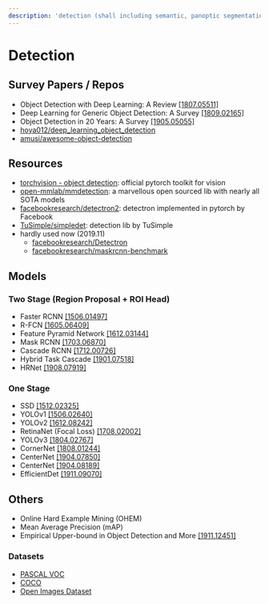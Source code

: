 ```yaml
---
description: 'detection (shall including semantic, panoptic segmentation)'
---
```


# Detection

## Survey Papers / Repos

* Object Detection with Deep Learning: A Review [\[1807.05511\]](https://arxiv.org/abs/1807.05511)
* Deep Learning for Generic Object Detection: A Survey [\[1809.02165\]](https://arxiv.org/abs/1809.02165)
* Object Detection in 20 Years: A Survey [\[1905.05055\]](https://arxiv.org/abs/1905.05055)
* [hoya012/deep\_learning\_object\_detection](https://github.com/hoya012/deep_learning_object_detection)
* [amusi/awesome-object-detection](https://github.com/amusi/awesome-object-detection)

## Resources

* [torchvision - object detection](https://pytorch.org/docs/stable/torchvision/models.html#object-detection-instance-segmentation-and-person-keypoint-detection): official pytorch toolkit for vision
* [open-mmlab/mmdetection](https://github.com/open-mmlab/mmdetection): a marvellous open sourced lib with nearly all SOTA models
* [facebookresearch/detectron2](https://github.com/facebookresearch/detectron2): detectron implemented in pytorch by Facebook
* [TuSimple/simpledet](https://github.com/TuSimple/simpledet): detection lib by TuSimple
* hardly used now \(2019.11\)
  * [facebookresearch/Detectron](https://github.com/facebookresearch/Detectron)
  * [facebookresearch/maskrcnn-benchmark](https://github.com/facebookresearch/maskrcnn-benchmark)

## Models

### Two Stage \(Region Proposal + ROI Head\)

* Faster RCNN [\[1506.01497\]](https://arxiv.org/abs/1506.01497)
* R-FCN [\[1605.06409\]](https://arxiv.org/abs/1605.06409)
* Feature Pyramid Network [\[1612.03144\]](https://arxiv.org/abs/1612.03144)
* Mask RCNN [\[1703.06870\]](https://arxiv.org/abs/1703.06870)
* Cascade RCNN [\[1712.00726\]](https://arxiv.org/abs/1712.00726)
* Hybrid Task Cascade [\[1901.07518\]](https://arxiv.org/abs/1901.07518)
* HRNet [\[1908.07919\]](https://arxiv.org/abs/1908.07919)

### One Stage

* SSD [\[1512.02325\]](https://arxiv.org/abs/1512.02325)
* YOLOv1 [\[1506.02640\]](https://arxiv.org/abs/1506.02640)
* YOLOv2 [\[1612.08242\]](https://arxiv.org/abs/1612.08242)
* RetinaNet \(Focal Loss\) [\[1708.02002\]](https://arxiv.org/abs/1708.02002)
* YOLOv3 [\[1804.02767\]](https://arxiv.org/abs/1804.02767)
* CornerNet [\[1808.01244\]](https://arxiv.org/abs/1808.01244)
* CenterNet [\[1904.07850\]](https://arxiv.org/abs/1904.07850)
* CenterNet [\[1904.08189\]](https://arxiv.org/abs/1904.08189)
* EfficientDet [\[1911.09070\]](https://arxiv.org/abs/1911.09070)

## Others

* Online Hard Example Mining \(OHEM\)
* Mean Average Precision \(mAP\)
* Empirical Upper-bound in Object Detection and More [\[1911.12451\]](https://arxiv.org/abs/1911.12451)

### Datasets

* [PASCAL VOC](http://host.robots.ox.ac.uk/pascal/VOC/)
* [COCO](http://cocodataset.org/)
* [Open Images Dataset](https://storage.googleapis.com/openimages/web/index.html)



